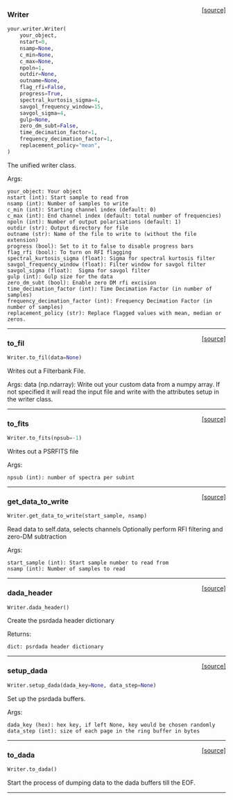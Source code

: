 <span style="float:right;">[[source]](https://github.com/thepetabyteproject/your/blob/master/your/writer.py#L19)</span>

### Writer


```python
your.writer.Writer(
    your_object,
    nstart=0,
    nsamp=None,
    c_min=None,
    c_max=None,
    npoln=1,
    outdir=None,
    outname=None,
    flag_rfi=False,
    progress=True,
    spectral_kurtosis_sigma=4,
    savgol_frequency_window=15,
    savgol_sigma=4,
    gulp=None,
    zero_dm_subt=False,
    time_decimation_factor=1,
    frequency_decimation_factor=1,
    replacement_policy="mean",
)
```


The unified writer class.

Args: 


    your_object: Your object
    nstart (int): Start sample to read from
    nsamp (int): Number of samples to write
    c_min (int): Starting channel index (default: 0)
    c_max (int): End channel index (default: total number of frequencies)
    npoln (int): Number of output polarisations (default: 1)
    outdir (str): Output directory for file
    outname (str): Name of the file to write to (without the file extension)
    progress (bool): Set to it to false to disable progress bars
    flag_rfi (bool): To turn on RFI flagging
    spectral_kurtosis_sigma (float): Sigma for spectral kurtosis filter
    savgol_frequency_window (float): Filter window for savgol filter
    savgol_sigma (float):  Sigma for savgol filter
    gulp (int): Gulp size for the data
    zero_dm_subt (bool): Enable zero DM rfi excision
    time_decimation_factor (int): Time Decimation Factor (in number of samples)
    frequency_decimation_factor (int): Frequency Decimation Factor (in number of samples)
    replacement_policy (str): Replace flagged values with mean, median or zeros.


----

<span style="float:right;">[[source]](https://github.com/thepetabyteproject/your/blob/master/your/writer.py#L248)</span>

### to_fil


```python
Writer.to_fil(data=None)
```


Writes out a Filterbank File.

Args: 
 data (np.ndarray):  Write out your custom data from a numpy array. If not specified it will read the
input file and write with the attributes setup in the writer class.


----

<span style="float:right;">[[source]](https://github.com/thepetabyteproject/your/blob/master/your/writer.py#L315)</span>

### to_fits


```python
Writer.to_fits(npsub=-1)
```


Writes out a PSRFITS file

Args: 

    npsub (int): number of spectra per subint


----

<span style="float:right;">[[source]](https://github.com/thepetabyteproject/your/blob/master/your/writer.py#L179)</span>

### get_data_to_write


```python
Writer.get_data_to_write(start_sample, nsamp)
```


Read data to self.data, selects channels
Optionally perform RFI filtering and zero-DM subtraction

Args: 


    start_sample (int): Start sample number to read from
    nsamp (int): Number of samples to read


----

<span style="float:right;">[[source]](https://github.com/thepetabyteproject/your/blob/master/your/writer.py#L417)</span>

### dada_header


```python
Writer.dada_header()
```


Create the psrdada header dictionary

Returns: 

    dict: psrdada header dictionary


----

<span style="float:right;">[[source]](https://github.com/thepetabyteproject/your/blob/master/your/writer.py#L441)</span>

### setup_dada


```python
Writer.setup_dada(dada_key=None, data_step=None)
```


Set up the psrdada buffers.

Args: 

    dada_key (hex): hex key, if left None, key would be chosen randomly
    data_step (int): size of each page in the ring buffer in bytes


----

<span style="float:right;">[[source]](https://github.com/thepetabyteproject/your/blob/master/your/writer.py#L473)</span>

### to_dada


```python
Writer.to_dada()
```


Start the process of dumping data to the dada buffers till the EOF.


----

